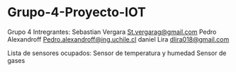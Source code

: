 # Grupo-4-Proyecto-IOT



Grupo 4 Intregrantes:
Sebastian Vergara St.vergarag@gmail.com
Pedro Alexandroff Pedro.alexandroff@ing.uchile.cl
daniel Lira dlira018@gmail.com

Lista de sensores ocupados:
Sensor de temperatura y humedad
Sensor de gases

